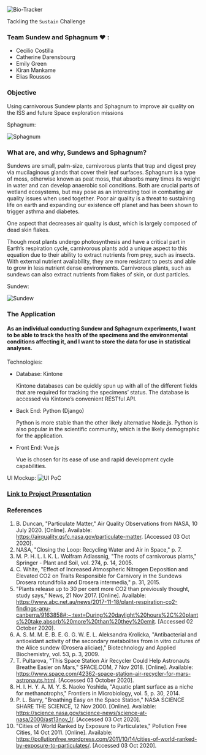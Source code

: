 ![Bio-Tracker](https://images-images-images.s3.amazonaws.com/logo_size_invert.png)

Tackling the `Sustain` Challenge

### Team Sundew and Sphagnum ♥ :
* Cecilio Costilla
* Catherine Darensbourg
* Emily Green
* Kiran Mankame
* Elias Roussos

### Objective
Using carnivorous Sundew plants and Sphagnum to improve air quality on the ISS and future Space exploration missions 

Sphagnum:

![Sphagnum](https://upload.wikimedia.org/wikipedia/commons/2/22/Sphagnum.flexuosum.jpg)
### What are, and why, Sundews and Sphagnum?
Sundews are small, palm-size, carnivorous plants that trap and digest prey via mucilaginous glands that cover their leaf surfaces. Sphagnum is a type of moss, otherwise known as peat moss, that absorbs many times its weight in water and can develop anaerobic soil conditions. Both are crucial parts of wetland ecosystems, but may pose as an interesting tool in combating air quality issues when used together. Poor air quality is a threat to sustaining life on earth and expanding our existence off planet and has been shown to trigger asthma and diabetes. 

One aspect that decreases air quality is dust, which is largely composed of dead skin flakes.

Though most plants undergo photosynthesis and have a critical part in Earth’s respiration cycle, carnivorous plants add a unique aspect to this equation due to their ability to extract nutrients from prey, such as insects. With external nutrient availability, they are more resistant to pests and able to grow in less nutrient dense environments. Carnivorous plants, such as sundews can also extract nutrients from flakes of skin, or dust particles. 

Sundew:

![Sundew](https://images-images-images.s3.amazonaws.com/Carnivorous_sundew_plant-Drosera_rotundifolia_%25287.png)

### The Application

#### As an individual conducting Sundew and Sphagnum experiments, I want to be able to track the health of the specimens and the environmental conditions affecting it, and I want to store the data for use in statistical analyses.

Technologies:
* Database: Kintone

    Kintone databases can be quickly spun up with all of the different fields that are required for tracking the specimens’ status.
    The database is accessed via Kintone’s convenient RESTful API.

* Back End: Python (Django)

    Python is more stable than the other likely alternative Node.js.
    Python is also popular in the scientific community, which is the likely demographic for the application.

* Front End: Vue.js

    Vue is chosen for its ease of use and rapid development cycle capabilities.

UI Mockup:
![UI PoC](https://images-images-images.s3.amazonaws.com/rough_ui.gif)

### [Link to Project Presentation](https://docs.google.com/presentation/d/1LubCbh_YUnwEIIW3Us12WvGsC8I_FJMp206XBMlX57k/edit?usp=sharing) 

### References
1. B. Duncan, "Particulate Matter," Air Quality Observations from NASA, 10 July 2020. [Online]. Available: https://airquality.gsfc.nasa.gov/particulate-matter. [Accessed 03 Oct 2020].
2. NASA, "Closing the Loop: Recycling Water and Air in Space," p. 7.
3. M. P. H. L. I. K. L. Wolfram Adlassnig, "The roots of carnivorous plants," Springer - Plant and Soil, vol. 274, p. 14, 2005.
4. C. White, "Effect of Increased Atmospheric Nitrogen Deposition and Elevated CO2 on Traits Responsible for Carnivory in the Sundews Drosera rotundifolia and Drosera intermedia," p. 31, 2015.
5. "Plants release up to 30 per cent more CO2 than previously thought, study says," News, 21 Nov 2017. [Online]. Available: https://www.abc.net.au/news/2017-11-18/plant-respiration-co2-findings-anu-canberra/9163858#:~:text=During%20daylight%20hours%2C%20plants%20take,absorb%20more%20than%20they%20emit. [Accessed 02 October 2020].
6. A. S. M. M. E. B. E. G. G. W. E. L. Aleksandra Krolicka, "Antibacterial and antioxidant activity of the secondary metabolites from in vitro cultures of the Alice sundew (Drosera aliciae)," Biotechnology and Applied Biochemistry, vol. 53, p. 3, 2009.
7. T. Pultarova, "This Space Station Air Recycler Could Help Astronauts Breathe Easier on Mars," SPACE.COM, 7 Nov 2018. [Online]. Available: https://www.space.com/42362-space-station-air-recycler-for-mars-astronauts.html. [Accessed 03 October 2020].
8. H. I. H. Y. A. M. Y. S. Naoko Yoshida, "Aquatic plant surface as a niche for methanotrophs," Frontiers in Microbiology, vol. 5, p. 30, 2014.
9. P. L. Barry, "Breathing Easy on the Space Station," NASA SCIENCE SHARE THE SCIENCE, 12 Nov 2000. [Online]. Available: https://science.nasa.gov/science-news/science-at-nasa/2000/ast13nov_1/. [Accessed 03 Oct 2020].
10. "Cities of World Ranked by Exposure to Particulates," Pollution Free Cities, 14 Oct 2011. [Online]. Available: https://pollutionfree.wordpress.com/2011/10/14/cities-of-world-ranked-by-exposure-to-particulates/. [Accessed 03 Oct 2020].
